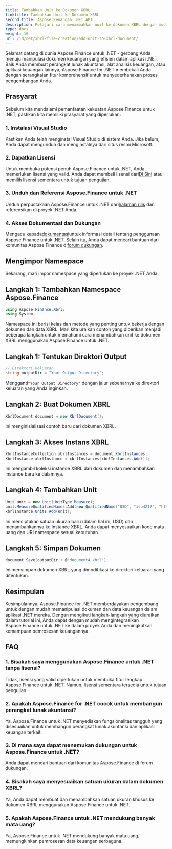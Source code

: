 ```yaml
---
title: Tambahkan Unit ke Dokumen XBRL
linktitle: Tambahkan Unit ke Dokumen XBRL
second_title: Aspose.Keuangan .NET API
description: Pelajari cara menambahkan unit ke dokumen XBRL dengan mudah menggunakan Aspose.Finance untuk .NET. Tingkatkan kemampuan pemrosesan data keuangan Anda hari ini!
type: docs
weight: 16
url: /id/net/xbrl-file-creation/add-unit-to-xbrl-document/
---
```

Selamat datang di dunia Aspose.Finance untuk .NET - gerbang Anda menuju manipulasi dokumen keuangan yang efisien dalam aplikasi .NET. Baik Anda membuat perangkat lunak akuntansi, alat analisis keuangan, atau aplikasi keuangan lainnya, Aspose.Finance for .NET membekali Anda dengan serangkaian fitur komprehensif untuk menyederhanakan proses pengembangan Anda.
## Prasyarat
Sebelum kita mendalami pemanfaatan kekuatan Aspose.Finance untuk .NET, pastikan kita memiliki prasyarat yang diperlukan:
### 1. Instalasi Visual Studio
Pastikan Anda telah menginstal Visual Studio di sistem Anda. Jika belum, Anda dapat mengunduh dan menginstalnya dari situs resmi Microsoft.
### 2. Dapatkan Lisensi
 Untuk membuka potensi penuh Aspose.Finance untuk .NET, Anda memerlukan lisensi yang valid. Anda dapat membeli lisensi dari[Di Sini](https://purchase.aspose.com/buy) atau memilih lisensi sementara untuk tujuan pengujian.
### 3. Unduh dan Referensi Aspose.Finance untuk .NET
 Unduh perpustakaan Aspose.Finance untuk .NET dari[halaman rilis](https://releases.aspose.com/finance/net/) dan referensikan di proyek .NET Anda.
### 4. Akses Dokumentasi dan Dukungan
 Mengacu kepada[dokumentasi](https://reference.aspose.com/finance/net/)untuk informasi detail tentang penggunaan Aspose.Finance untuk .NET. Selain itu, Anda dapat mencari bantuan dari komunitas Aspose.Finance di[forum dukungan](https://forum.aspose.com/c/finance/43).
## Mengimpor Namespace
Sekarang, mari impor namespace yang diperlukan ke proyek .NET Anda:
## Langkah 1: Tambahkan Namespace Aspose.Finance
```csharp
using Aspose.Finance.Xbrl;
using System;
```
Namespace ini berisi kelas dan metode yang penting untuk bekerja dengan dokumen dan data XBRL.
Mari kita uraikan contoh yang diberikan menjadi beberapa langkah untuk memahami cara menambahkan unit ke dokumen XBRL menggunakan Aspose.Finance untuk .NET.
## Langkah 1: Tentukan Direktori Output
```csharp
// Direktori keluaran
string outputDir = "Your Output Directory";
```
 Mengganti`"Your Output Directory"` dengan jalur sebenarnya ke direktori keluaran yang Anda inginkan.
## Langkah 2: Buat Dokumen XBRL
```csharp
XbrlDocument document = new XbrlDocument();
```
Ini menginisialisasi contoh baru dari dokumen XBRL.
## Langkah 3: Akses Instans XBRL
```csharp
XbrlInstanceCollection xbrlInstances = document.XbrlInstances;
XbrlInstance xbrlInstance = xbrlInstances[xbrlInstances.Add()];
```
Ini mengambil koleksi instance XBRL dari dokumen dan menambahkan instance baru ke dalamnya.
## Langkah 4: Tambahkan Unit
```csharp
Unit unit = new Unit(UnitType.Measure);
unit.MeasureQualifiedNames.Add(new QualifiedName("USD", "iso4217", "http://www.xbrl.org/2003/iso4217"));
xbrlInstance.Units.Add(unit);
```
Ini menciptakan satuan ukuran baru (dalam hal ini, USD) dan menambahkannya ke instance XBRL. Anda dapat menyesuaikan kode mata uang dan URI namespace sesuai kebutuhan.
## Langkah 5: Simpan Dokumen
```csharp
document.Save(outputDir + @"document4.xbrl");
```
Ini menyimpan dokumen XBRL yang dimodifikasi ke direktori keluaran yang ditentukan.
## Kesimpulan
Kesimpulannya, Aspose.Finance for .NET memberdayakan pengembang untuk dengan mudah memanipulasi dokumen dan data keuangan dalam aplikasi .NET mereka. Dengan mengikuti langkah-langkah yang diuraikan dalam tutorial ini, Anda dapat dengan mudah mengintegrasikan Aspose.Finance untuk .NET ke dalam proyek Anda dan meningkatkan kemampuan pemrosesan keuangannya.
## FAQ
### 1. Bisakah saya menggunakan Aspose.Finance untuk .NET tanpa lisensi?
Tidak, lisensi yang valid diperlukan untuk membuka fitur lengkap Aspose.Finance untuk .NET. Namun, lisensi sementara tersedia untuk tujuan pengujian.
### 2. Apakah Aspose.Finance for .NET cocok untuk membangun perangkat lunak akuntansi?
Ya, Aspose.Finance untuk .NET menyediakan fungsionalitas tangguh yang disesuaikan untuk membangun perangkat lunak akuntansi dan aplikasi keuangan terkait.
### 3. Di mana saya dapat menemukan dukungan untuk Aspose.Finance untuk .NET?
Anda dapat mencari bantuan dari komunitas Aspose.Finance di forum dukungan.
### 4. Bisakah saya menyesuaikan satuan ukuran dalam dokumen XBRL?
Ya, Anda dapat membuat dan menambahkan satuan ukuran khusus ke dokumen XBRL menggunakan Aspose.Finance untuk .NET.
### 5. Apakah Aspose.Finance untuk .NET mendukung banyak mata uang?
Ya, Aspose.Finance untuk .NET mendukung banyak mata uang, memungkinkan pemrosesan data keuangan serbaguna.